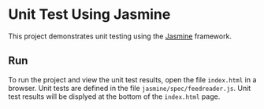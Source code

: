 # Unit Test Using Jasmine

This project demonstrates unit testing using the [Jasmine](https://jasmine.github.io/) framework.


## Run

To run the project and view the unit test results, open the file `index.html` in a browser. Unit tests are defined in the file `jasmine/spec/feedreader.js`. Unit test results will be displyed at the bottom of the `index.html` page.
